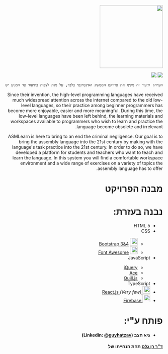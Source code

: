 <div dir="rtl">
<a href="https://asmlearn.com/"><img src="https://asm-learn.web.app/img/ASMLearnLogoBlack.png" width="200"></a>

[![](https://img.shields.io/badge/Engine-Docs-lightgray)](https://solanoam.github.io/assembler-submit-engine/)
[![](https://img.shields.io/badge/Firebase-v7.19.0-blue)](https://firebase.google.com/docs/web/setup?authuser=0#from-the-cdn)

```diff
הערה: תיעוד זה מקיף את פרויקט הממשק האינטרנטי בלבד, על מנת לצפות בתיעוד צד המנוע יש להכנס לקישור שבתגיות 
```

Since their invention, the high-level programming languages have received much widespread attention across the internet compared to the old low-level languages,
so their practice among beginner programmers has become more enjoyable, easier and more meaningful.
During this time, the low-level languages have been left behind, the learning materials and workspaces available to programmers who wish to learn and practice the language become obsolete and irrelevant.

ASMLearn is here to bring to an end the criminal negligence. Our goal is to bring the assembly language into the 21st century by making with the language's task practice into the 21st century. In order to do so, we have developed a platform for students and teachers who want to teach and learn the language. In this system you will find a comfortable workspace environment and a wide range of exercises on a variety of topics the assembly language has to offer.

# מבנה הפרויקט

# נבנה בעזרת:
<ul>
  <li>HTML 5</li>  
  <li>CSS</li> 
    <ul>
      <li>
        <img style="object-fit: contain" src="https://i.dlpng.com/static/png/432835_preview.png" width="24"/> 
        <a href="https://getbootstrap.com/">Bootstrap 3&4</a>
      </li>
      <li>
        <img 
             style="object-fit: contain" 
             src="https://res.cloudinary.com/tipsmoon/image/upload/$wpsize_!_cld_full!,w_300,h_300,c_scale/v1589727839/font-awesome-logo.png" width="24"/> 
        <a href="https://fontawesome.com/">Font Awesome</a>
      </li> 
    </ul> 
  <li>JavaScript</li> 
  <ul>
      <li><a href="https://code.jquery.com/">jQuery</a></li> 
      <li><a href="https://ace.c9.io/">Ace</a></li>
      <li><a href="https://quilljs.com/">Quill.js</a></li>
  </ul> 
  <li>TypeScript</li> 
  <li>
    <a href="https://reactjs.org/" target="_blank">
      <img style="object-fit: contain" src="https://www.react-israel.co.il/wp-content/uploads/2019/05/React.js_logo-512.png" width="24"> React.js
    </a><i>(Very few)</i>
  </li> 
  
  <li>
    <a href="https://firebase.google.com/" target="_blank">
      <img src="https://www.gstatic.com/mobilesdk/160503_mobilesdk/logo/2x/firebase_28dp.png" width="24"> Firebase
    </a>
</li> 
</ul>   

# פותח ע"י:
<ul>
  <li><h4>גיא חצב (Linkedin: <a href="https://www.linkedin.com/in/guyhatzav/">@guyhatzav</a>)</h4></li>
</ul>
<h4><a href="https://www.eng.biu.ac.il/gellesr/">ד"ר רן גלס</a> תחת הנחייתו של</h4>

</div>


